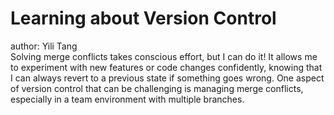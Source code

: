 # Learning about Version Control
author: Yili Tang <br />
Solving merge conflicts takes conscious effort, but I can do it!
It allows me to experiment with new features or code changes confidently, knowing that I can always revert to a previous state if something goes wrong.
One aspect of version control that can be challenging is managing merge conflicts, especially in a team environment with multiple branches.

